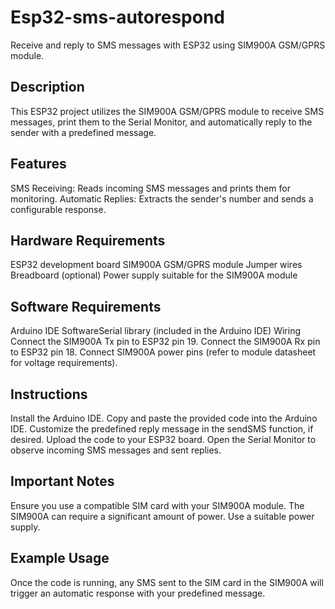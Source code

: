 # Esp32-sms-autorespond
Receive and reply to SMS messages with ESP32 using SIM900A GSM/GPRS module.

## Description
This ESP32 project utilizes the SIM900A GSM/GPRS module to receive SMS messages, print them to the Serial Monitor, and automatically reply to the sender with a predefined message.

## Features
SMS Receiving: Reads incoming SMS messages and prints them for monitoring.
Automatic Replies: Extracts the sender's number and sends a configurable response.

## Hardware Requirements
ESP32 development board
SIM900A GSM/GPRS module
Jumper wires
Breadboard (optional)
Power supply suitable for the SIM900A module

## Software Requirements
Arduino IDE
SoftwareSerial library (included in the Arduino IDE)
Wiring
Connect the SIM900A Tx pin to ESP32 pin 19.
Connect the SIM900A Rx pin to ESP32 pin 18.
Connect SIM900A power pins (refer to module datasheet for voltage requirements).

## Instructions
Install the Arduino IDE.
Copy and paste the provided code into the Arduino IDE.
Customize the predefined reply message in the sendSMS function, if desired.
Upload the code to your ESP32 board.
Open the Serial Monitor to observe incoming SMS messages and sent replies.

## Important Notes
Ensure you use a compatible SIM card with your SIM900A module.
The SIM900A can require a significant amount of power. Use a suitable power supply.

## Example Usage
Once the code is running, any SMS sent to the SIM card in the SIM900A will trigger an automatic response with your predefined message.
